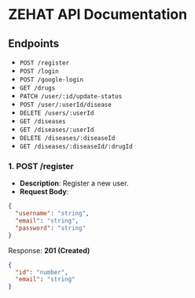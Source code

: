 # ZEHAT API Documentation

## Endpoints

- `POST /register `
- `POST /login `
- `POST /google-login`
- `GET /drugs`
- `PATCH /user/:id/update-status`
- `POST /user/:userId/disease`
- `DELETE /users/:userId`
- `GET /diseases`
- `GET /diseases/:userId`
- `DELETE /diseases/:diseaseId`
- `GET /diseases/:diseaseId/:drugId`

### 1. **POST /register**

- **Description**: Register a new user.
- **Request Body**:

```json
{
  "username": "string",
  "email": "string",
  "password": "string"
}
```

Response:
**201 (Created)**

```json
{
  "id": "number",
  "email": "string"
}
```
